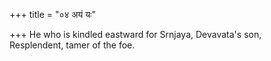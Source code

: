 +++
title = "०४ अयं यः"

+++
He who is kindled eastward for Srnjaya, Devavata's son,  
     Resplendent, tamer of the foe.